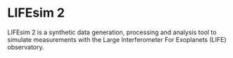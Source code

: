 # LIFEsim 2

LIFEsim 2 is a synthetic data generation, processing and analysis tool to simulate measurements with the Large
Interferometer For Exoplanets (LIFE) observatory.